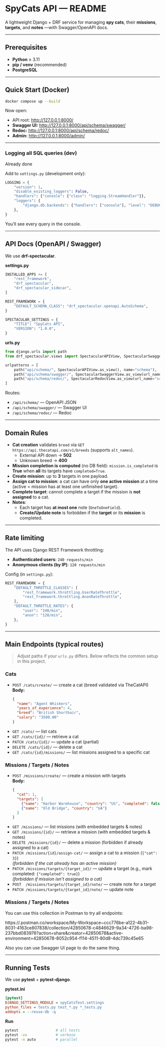 # SpyCats API — README

A lightweight Django + DRF service for managing **spy cats**, their **missions**, **targets**, and **notes** —with Swagger/OpenAPI docs.

---

## Prerequisites

- **Python** ≥ 3.11  
- **pip / venv** (recommended)  
- **PostgreSQL**

---

## Quick Start (Docker)

```bash
docker compose up --build
```

Now open:
- API root: http://127.0.0.1:8000/
- **Swagger UI:** http://127.0.0.1:8000/api/schema/swagger/
- **Redoc:** http://127.0.0.1:8000/api/schema/redoc/
- **Admin:** http://127.0.0.1:8000/admin/

---

### Logging all SQL queries (dev)

Already done

Add to `settings.py` (development only):

```python
LOGGING = {
    "version": 1,
    "disable_existing_loggers": False,
    "handlers": {"console": {"class": "logging.StreamHandler"}},
    "loggers": {
        "django.db.backends": {"handlers": ["console"], "level": "DEBUG"},
    },
}
```

You’ll see every query in the console.

---

## API Docs (OpenAPI / Swagger)

We use **drf-spectacular**.

**settings.py**

```python
INSTALLED_APPS += [
    "rest_framework",
    "drf_spectacular",
    "drf_spectacular_sidecar",
]

REST_FRAMEWORK = {
    "DEFAULT_SCHEMA_CLASS": "drf_spectacular.openapi.AutoSchema",
}

SPECTACULAR_SETTINGS = {
    "TITLE": "SpyCats API",
    "VERSION": "1.0.0",
}
```

**urls.py**

```python
from django.urls import path
from drf_spectacular.views import SpectacularAPIView, SpectacularSwaggerView, SpectacularRedocView

urlpatterns = [
    path("api/schema/", SpectacularAPIView.as_view(), name="schema"),
    path("api/schema/swagger/", SpectacularSwaggerView.as_view(url_name="schema"), name="swagger-ui"),
    path("api/schema/redoc/", SpectacularRedocView.as_view(url_name="schema"), name="redoc"),
]
```

Routes:
- `/api/schema/` — OpenAPI JSON
- `/api/schema/swagger/` — Swagger UI
- `/api/schema/redoc/` — Redoc

---

## Domain Rules

- **Cat creation** validates `breed` via `GET https://api.thecatapi.com/v1/breeds` (supports `alt_names`).
  - External API down → **502**
  - Unknown breed → **400**
- **Mission completion is computed** (no DB field): `mission.is_completed` is **True** when **all** its targets have `completed=True`.
- **Create mission**: up to **3** targets in one payload.
- **Assign cat to mission**: a cat can have only **one active mission** at a time (active = mission has at least one unfinished target).
- **Complete target**: cannot complete a target if the mission is **not assigned** to a cat.
- **Notes**:
  - Each target has **at most one** note (`OneToOneField`).
  - **Create/Update note** is forbidden if the **target** or its **mission** is completed.

---

## Rate limiting

The API uses Django REST Framework throttling:

- **Authenticated users**: `240 requests/min`
- **Anonymous clients (by IP)**: `120 requests/min`

Config (in `settings.py`):
```python
REST_FRAMEWORK = {
    "DEFAULT_THROTTLE_CLASSES": [
        "rest_framework.throttling.UserRateThrottle",
        "rest_framework.throttling.AnonRateThrottle",
    ],
    "DEFAULT_THROTTLE_RATES": {
        "user": "240/min",
        "anon": "120/min",
    },
}
```

---

## Main Endpoints (typical routes)

> Adjust paths if your `urls.py` differs. Below reflects the common setup in this project.

### Cats
- `POST /cats/create/` — create a cat (breed validated via TheCatAPI)
  **Body:**
  ```json
  {
    "name": "Agent Whiskers",
    "years_of_experience": 4,
    "breed": "British Shorthair",
    "salary": "3500.00"
  }
  ```
- `GET /cats/` — list cats  
- `GET /cats/{id}/` — retrieve a cat  
- `PATCH /cats/{id}/` — update a cat (partial)  
- `DELETE /cats/{id}/` — delete a cat  
- `GET /cats/{id}/missions/` — list missions assigned to a specific cat

### Missions / Targets / Notes
- `POST /missions/create/` — create a mission with targets  
  **Body:**
  ```json
  {
    "cat": 1,
    "targets": [
      {"name": "Harbor Warehouse", "country": "US", "completed": false},
      {"name": "Old Bridge", "country": "UA"}
    ]
  }
  ```
- `GET /missions/` — list missions (with embedded targets & notes)  
- `GET /missions/{id}/` — retrieve a mission (with embedded targets & notes)  
- `DELETE /missions/{id}/` — delete a mission (forbidden if already assigned to a cat)  
- `PATCH /missions/{id}/assign-cat/` — assign a cat to a mission (`{"cat": 3}`)  
  *(forbidden if the cat already has an active mission)*  
- `PATCH /missions/targets/{target_id}/` — update a target (e.g., mark completed: `{"completed": true}`)  
  *(forbidden if mission isn’t assigned to a cat)*  
- `POST  /missions/targets/{target_id}/note/` — create note for a target  
- `PATCH /missions/targets/{target_id}/note/` — update note

### Missions / Targets / Notes
You can use this collection in Postman to try all endpoints:

https://.postman.co/workspace/My-Workspace~ccc776be-a122-4b31-8031-4163ce807838/collection/42850678-c4846629-9a34-4726-ba98-237bbd083976?action=share&creator=42850678&active-environment=42850678-8052c954-f114-4511-80d8-4dc739c45e65

Also you can use Swagger UI page to do the same thing.

---

## Running Tests

We use **pytest** + **pytest-django**.

**pytest.ini**
```ini
[pytest]
DJANGO_SETTINGS_MODULE = spyCatsTest.settings
python_files = tests.py test_*.py *_tests.py
addopts = --reuse-db -q
```

**Run**
```bash
pytest                 # all tests
pytest -vv             # verbose
pytest -n auto         # parallel
```
